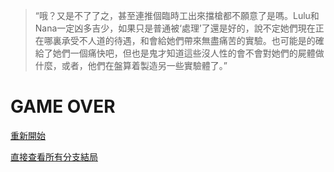 > “哦？又是不了了之，甚至連推個臨時工出來擋槍都不願意了是嗎。Lulu和Nana一定凶多吉少，如果只是普通被‘處理’了還是好的，說不定她們現在正在哪裏承受不人道的待遇，和會給她們帶來無盡痛苦的實驗。也可能是的確給了她們一個痛快吧，但也是鬼才知道這些沒人性的會不會對她們的屍體做什麼，或者，他們在盤算着製造另一些實驗體了。”


# GAME OVER

[重新開始](index.md)

[直接查看所有分支結局](all.md)
